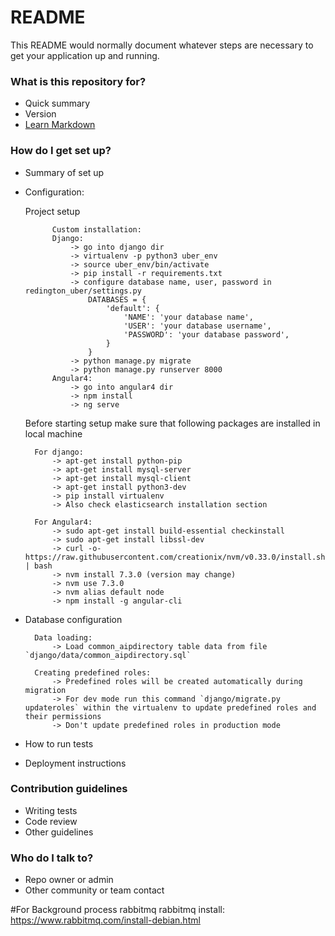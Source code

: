 # README #

This README would normally document whatever steps are necessary to get your application up and running.

### What is this repository for? ###

* Quick summary
* Version
* [Learn Markdown](https://bitbucket.org/tutorials/markdowndemo)

### How do I get set up? ###

* Summary of set up
* Configuration:

    Project setup
    
            Custom installation:
            Django:
                -> go into django dir
                -> virtualenv -p python3 uber_env
                -> source uber_env/bin/activate
                -> pip install -r requirements.txt
                -> configure database name, user, password in redington_uber/settings.py
                    DATABASES = {
                        'default': {
                            'NAME': 'your database name',
                            'USER': 'your database username',
                            'PASSWORD': 'your database password',
                        }
                    }
                -> python manage.py migrate
                -> python manage.py runserver 8000
            Angular4:  
                -> go into angular4 dir
                -> npm install
                -> ng serve

    Before starting setup make sure that following packages are installed in local machine
    
	    For django:
	        -> apt-get install python-pip
	        -> apt-get install mysql-server
	        -> apt-get install mysql-client
	        -> apt-get install python3-dev
	        -> pip install virtualenv
	        -> Also check elasticsearch installation section
	    
	    For Angular4:
	        -> sudo apt-get install build-essential checkinstall
	        -> sudo apt-get install libssl-dev
            -> curl -o- https://raw.githubusercontent.com/creationix/nvm/v0.33.0/install.sh | bash
            -> nvm install 7.3.0 (version may change)
            -> nvm use 7.3.0
            -> nvm alias default node
            -> npm install -g angular-cli
            
* Database configuration

        Data loading:
	        -> Load common_aipdirectory table data from file `django/data/common_aipdirectory.sql`
        
        Creating predefined roles:
            -> Predefined roles will be created automatically during migration
            -> For dev mode run this command `django/migrate.py updateroles` within the virtualenv to update predefined roles and their permissions
            -> Don't update predefined roles in production mode
           
* How to run tests
* Deployment instructions

### Contribution guidelines ###

* Writing tests
* Code review
* Other guidelines

### Who do I talk to? ###

* Repo owner or admin
* Other community or team contact


#For Background process rabbitmq
  rabbitmq install:
    https://www.rabbitmq.com/install-debian.html
